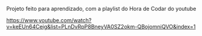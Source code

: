 Projeto feito para aprendizado, com a playlist do Hora de Codar do youtube

https://www.youtube.com/watch?v=keEUn64Ceig&list=PLnDvRpP8BneyVA0SZ2okm-QBojomniQVO&index=1
